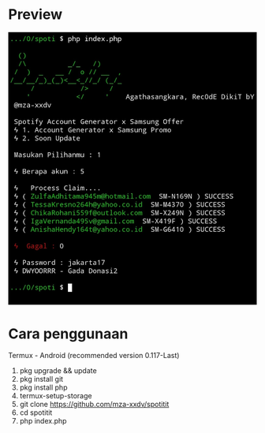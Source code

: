 # Preview
![IMG_20230616-154526942!](IMG_20230616-154526942.jpg)


# Cara penggunaan
Termux - Android (recommended version 0.117-Last)

1. pkg upgrade && update
2. pkg install git
3. pkg install php
4. termux-setup-storage
5. git clone https://github.com/mza-xxdv/spotitit
6. cd spotitit
7. php index.php

